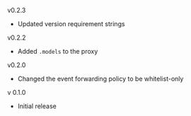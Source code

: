 v0.2.3

* Updated version requirement strings

v0.2.2

* Added `.models` to the proxy

v0.2.0

* Changed the event forwarding policy to be whitelist-only

v 0.1.0

* Initial release
